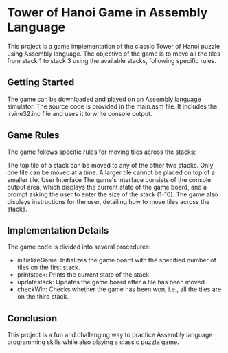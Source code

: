 # Tower of Hanoi Game in Assembly Language
This project is a game implementation of the classic Tower of Hanoi puzzle using Assembly language. The objective of the game is to move all the tiles from stack 1 to stack 3 using the available stacks, following specific rules.

## Getting Started
The game can be downloaded and played on an Assembly language simulator. The source code is provided in the main.asm file. It includes the irvine32.inc file and uses it to write console output.

## Game Rules
The game follows specific rules for moving tiles across the stacks:

The top tile of a stack can be moved to any of the other two stacks.
Only one tile can be moved at a time.
A larger tile cannot be placed on top of a smaller tile.
User Interface
The game's interface consists of the console output area, which displays the current state of the game board, and a prompt asking the user to enter the size of the stack (1-10). The game also displays instructions for the user, detailing how to move tiles across the stacks.

## Implementation Details
The game code is divided into several procedures:

- initializeGame: Initializes the game board with the specified number of tiles on the first stack.
- printstack: Prints the current state of the stack.
- updatestack: Updates the game board after a tile has been moved.
- checkWin: Checks whether the game has been won, i.e., all the tiles are on the third stack.

## Conclusion
This project is a fun and challenging way to practice Assembly language programming skills while also playing a classic puzzle game.
